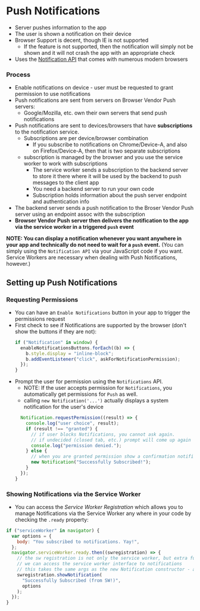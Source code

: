 # Push Notifications

- Server pushes information to the app
- The user is shown a notification on their device
- Browser Support is decent, though IE is not supported
  - If the feature is not supported, then the notification will simply not be shown and it will not crash the app with an appropriate check
- Uses the [Notification API](https://developer.mozilla.org/en-US/docs/Web/API/notification) that comes with numerous modern browsers

### Process

- Enable notifications on device - user must be requested to grant permission to use notifications
- Push notifications are sent from servers on Browser Vendor Push servers:
  - Google/Mozilla, etc. own their own servers that send push notifications
- Push notifications are sent to devices/browsers that have **subscriptions** to the notification service.
  - Subscriptions are per device/browser combination
    - If you subscribe to notifications on Chrome/Device-A, and also on Firefox/Device-A, then that is two separate subscriptions
  - subscription is managed by the browser and you use the service worker to work with subscriptions
    - The service worker sends a subscription to the backend server to store it there where it will be used by the backend to push messages to the client app
    - You need a backend server to run your own code
    - Subscription holds information about the push server endpoint and authentication info
- The backend server sends a push notification to the Broser Vendor Push server using an endpoint assoc with the subscription
- **Browser Vendor Push server then delivers the notification to the app via the service worker in a triggered `push` event**

**NOTE: You can display a notification whenever you want anywhere in your app and technically do not need to wait for a `push` event.**
(You can simply using the `Notification API` via your JavaScript code if you want. Service Workers are necessary when dealing with Push Notifications, however.)

## Setting up Push Notifications

### Requesting Permissions

- You can have an `Enable Notifications` button in your app to trigger the permissions request
- First check to see if Notifications are supported by the browser (don't show the buttons if they are not):
  ```javascript
  if ("Notification" in window) {
    enableNotificationsButtons.forEach((b) => {
      b.style.display = "inline-block";
      b.addEventListener("click", askForNotificationPermission);
    });
  }
  ```
- Prompt the user for permission using the `Notifications` API.
  - NOTE: If the user accepts permission for `Notifications`, you automatically get permissions for `Push` as well.
  - calling `new Notification('...')` actually displays a system notification for the user's device
  ```javascript
    Notification.requestPermission((result) => {
      console.log("user choice", result);
      if (result !== "granted") {
        // if user blocks Notifications, you cannot ask again.
        // if undecided (closed tab, etc.) prompt will come up again next time
        console.log("permission denied.");
      } else {
        // when you are granted permission show a confirmation notification
        new Notification("Successfully Subscribed!");
      }
    });
  }
  ```

### Showing Notifications via the Service Worker

- You can access the _Service Worker Registration_ which allows you to manage Notifications via the Service Worker any where in your code by checking the `.ready` property:

```javascript
if ("serviceWorker" in navigator) {
  var options = {
    body: "You subscribed to notifications. Yay!",
  };
  navigator.serviceWorker.ready.then((swregistration) => {
    // the sw registration is not only the service worker, but extra functionality you can use to handle notifications
    // we can access the service worker interface to notifications
    // this takes the same args as the new Notification constructor - a title and options
    swregistration.showNotification(
      "Successfully Subscribed (from SW!)",
      options
    );
  });
}
```

